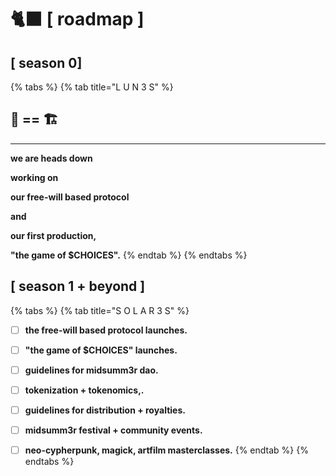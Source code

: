 # 🐈⬛ \[ roadmap ]

## \[ season 0]



{% tabs %}
{% tab title="L U N 3 S" %}
## **🧸 == 🏗**

****

**we are heads down**&#x20;

**working on**&#x20;

**our free-will based protocol**&#x20;

**and**&#x20;

**our first production,**

**"the game of $CHOICES".**&#x20;
{% endtab %}
{% endtabs %}



## \[ season 1 **+ beyond** ]



{% tabs %}
{% tab title="S O L A R 3 S" %}
* [ ] **the free-will based protocol launches.**
* [ ] **"the game of $CHOICES" launches.**
* [ ] **guidelines for midsumm3r dao.**
* [ ] **tokenization + tokenomics,.**
* [ ] **guidelines for distribution + royalties.**
* [ ] **midsumm3r festival + community events.**
* [ ] **neo-cypherpunk, magick, artfilm masterclasses.**
{% endtab %}
{% endtabs %}

